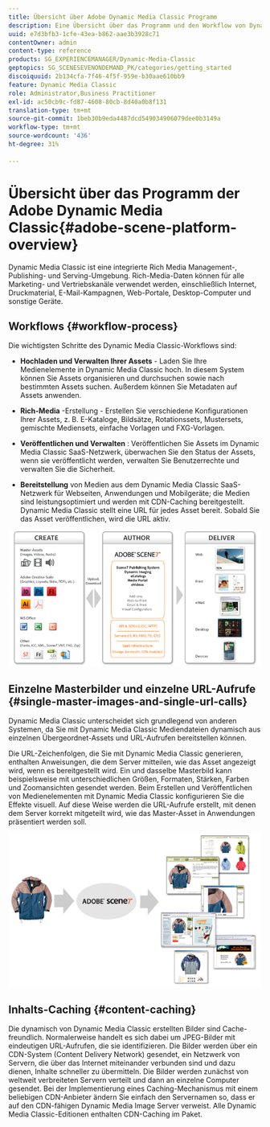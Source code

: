 ```yaml
---
title: Übersicht über Adobe Dynamic Media Classic Programm
description: Eine Übersicht über das Programm und den Workflow von Dynamic Media Classic.
uuid: e7d3bfb3-1cfe-43ea-b862-aae3b3928c71
contentOwner: admin
content-type: reference
products: SG_EXPERIENCEMANAGER/Dynamic-Media-Classic
geptopics: SG_SCENESEVENONDEMAND_PK/categories/getting_started
discoiquuid: 2b134cfa-7f46-4f5f-959e-b30aae610bb9
feature: Dynamic Media Classic
role: Administrator,Business Practitioner
exl-id: ac50cb9c-fd87-4608-80cb-8d40a0b8f131
translation-type: tm+mt
source-git-commit: 1beb30b9eda4487dcd549034906079dee0b3149a
workflow-type: tm+mt
source-wordcount: '436'
ht-degree: 31%

---
```


# Übersicht über das Programm der Adobe Dynamic Media Classic{#adobe-scene-platform-overview}

Dynamic Media Classic ist eine integrierte Rich Media Management-, Publishing- und Serving-Umgebung. Rich-Media-Daten können für alle Marketing- und Vertriebskanäle verwendet werden, einschließlich Internet, Druckmaterial, E-Mail-Kampagnen, Web-Portale, Desktop-Computer und sonstige Geräte.

## Workflows  {#workflow-process}

Die wichtigsten Schritte des Dynamic Media Classic-Workflows sind:

* **Hochladen und Verwalten Ihrer Assets**  - Laden Sie Ihre Medienelemente in Dynamic Media Classic hoch. In diesem System können Sie Assets organisieren und durchsuchen sowie nach bestimmten Assets suchen. Außerdem können Sie Metadaten auf Assets anwenden.

* **Rich-Media** -Erstellung - Erstellen Sie verschiedene Konfigurationen Ihrer Assets, z. B. E-Kataloge, Bildsätze, Rotationssets, Mustersets, gemischte Mediensets, einfache Vorlagen und FXG-Vorlagen.

* **Veröffentlichen und Verwalten** : Veröffentlichen Sie Assets im Dynamic Media Classic SaaS-Netzwerk, überwachen Sie den Status der Assets, wenn sie veröffentlicht werden, verwalten Sie Benutzerrechte und verwalten Sie die Sicherheit.

* **Bereitstellung**  von Medien aus dem Dynamic Media Classic SaaS-Netzwerk für Webseiten, Anwendungen und Mobilgeräte; die Medien sind leistungsoptimiert und werden mit CDN-Caching bereitgestellt. Dynamic Media Classic stellt eine URL für jedes Asset bereit. Sobald Sie das Asset veröffentlichen, wird die URL aktiv.

![Der Arbeitsablaufprozess von Dynamic Media Classic](/help/assets/gs_workflow.png)

## Einzelne Masterbilder und einzelne URL-Aufrufe {#single-master-images-and-single-url-calls}

Dynamic Media Classic unterscheidet sich grundlegend von anderen Systemen, da Sie mit Dynamic Media Classic Mediendateien dynamisch aus einzelnen Übergeordnet-Assets und URL-Aufrufen bereitstellen können.

Die URL-Zeichenfolgen, die Sie mit Dynamic Media Classic generieren, enthalten Anweisungen, die dem Server mitteilen, wie das Asset angezeigt wird, wenn es bereitgestellt wird. Ein und dasselbe Masterbild kann beispielsweise mit unterschiedlichen Größen, Formaten, Stärken, Farben und Zoomansichten gesendet werden. Beim Erstellen und Veröffentlichen von Medienelementen mit Dynamic Media Classic konfigurieren Sie die Effekte visuell. Auf diese Weise werden die URL-Aufrufe erstellt, mit denen dem Server korrekt mitgeteilt wird, wie das Master-Asset in Anwendungen präsentiert werden soll.

![Dynamic Media Classic kann das gleiche Übergeordnet-Bild für verschiedene Medien in unterschiedlichen Größen und Formaten bereitstellen.](/help/assets/gs_dynamic_publishing.png)

## Inhalts-Caching {#content-caching}

Die dynamisch von Dynamic Media Classic erstellten Bilder sind Cache-freundlich. Normalerweise handelt es sich dabei um JPEG-Bilder mit eindeutigen URL-Aufrufen, die sie identifizieren. Die Bilder werden über ein CDN-System (Content Delivery Network) gesendet, ein Netzwerk von Servern, die über das Internet miteinander verbunden sind und dazu dienen, Inhalte schneller zu übermitteln. Die Bilder werden zunächst von weltweit verbreiteten Servern verteilt und dann an einzelne Computer gesendet. Bei der Implementierung eines Caching-Mechanismus mit einem beliebigen CDN-Anbieter ändern Sie einfach den Servernamen so, dass er auf den CDN-fähigen Dynamic Media Image Server verweist. Alle Dynamic Media Classic-Editionen enthalten CDN-Caching im Paket.
